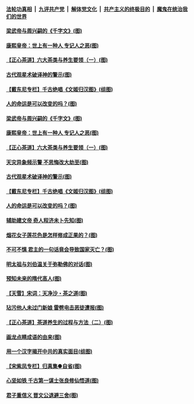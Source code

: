 

####  [法轮功真相](../../../../basic/blob/master/README.md?t=06212102) &nbsp;|&nbsp; [九评共产党](../../../../9ping.md/blob/master/README.md?t=06212102) &nbsp;|&nbsp; [解体党文化](../../../../jtdwh.md/blob/master/README.md?t=06212102)  &nbsp;|&nbsp; [共产主义的终极目的](../../../../gczydzjmd.md/blob/master/README.md?t=06212102) &nbsp;|&nbsp; [魔鬼在统治我们的世界](../../../../mgztzwmdsj.md/blob/master/README.md?t=06212102) 

#### [梁武帝与周兴嗣的《千字文》(图)](../pages/p7/936914.md?t=06212102) 

#### [康熙皇帝：世上有一种人 专记人之恶(图)](../pages/p7/937141.md?t=06212102) 

#### [【正心茶道】六大茶类与养生要领（一）(图)](../pages/p7/936910.md?t=06212102) 

#### [古代观星术破译神的警示(图)](../pages/p7/936938.md?t=06212102) 

#### [【戴东尼专栏】千古绝唱《文姬归汉图》(组图)](../pages/p7/933598.md?t=06212102) 

#### [人的命运是可以改变的吗？(图)](../pages/p7/936633.md?t=06212102) 

#### [梁武帝与周兴嗣的《千字文》(图)](../pages/p7/936914.md?t=06212102) 

#### [康熙皇帝：世上有一种人 专记人之恶(图)](../pages/p7/937141.md?t=06212102) 

#### [【正心茶道】六大茶类与养生要领（一）(图)](../pages/p7/936910.md?t=06212102) 

#### [天灾异象频示警 不思悔改大劫至(图)](../pages/p7/937076.md?t=06212102) 

#### [古代观星术破译神的警示(图)](../pages/p7/936938.md?t=06212102) 

#### [【戴东尼专栏】千古绝唱《文姬归汉图》(组图)](../pages/p7/933598.md?t=06212102) 

#### [人的命运是可以改变的吗？(图)](../pages/p7/936633.md?t=06212102) 

#### [辅助建文帝 奇人程济未卜先知(图)](../pages/p7/936751.md?t=06212102) 

#### [烟花女子莲花色是怎样修成正果的？(图)](../pages/p7/936627.md?t=06212102) 

#### [不可不慎 君主的一句话竟会导致国家灭亡？(图)](../pages/p7/936921.md?t=06212102) 

#### [明太祖与刘伯温关于弥勒佛的对话(图)](../pages/p7/936918.md?t=06212102) 

#### [预知未来的隋代高人(图)](../pages/p7/936519.md?t=06212102) 

#### [【天雪】宋词：天净沙・茶之道(图)](../pages/p7/936606.md?t=06212102) 

#### [玷污他人未过门新娘 雷劈电击恶徒遭报(图)](../pages/p7/936730.md?t=06212102) 

#### [【正心茶道】茶道养生的过程与方法（二）(图)](../pages/p7/936188.md?t=06212102) 

#### [画龙点睛成语的由来(图)](../pages/p7/936521.md?t=06212102) 

#### [用一个汉字揭开中共的真实面目(组图)](../pages/p7/936605.md?t=06212102) 

#### [【宋紫凤专栏】归真集●自省(图)](../pages/p7/936715.md?t=06212102) 

#### [心坚如铁 千古第一谋士张良修仙悟道(图)](../pages/p7/936518.md?t=06212102) 

#### [君子重信义 晋文公退避三舍(图)](../pages/p7/936517.md?t=06212102) 

